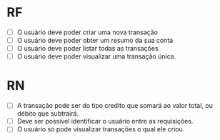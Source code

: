 # RF
- [ ] O usuário deve poder criar uma nova transação
- [ ] O usuário deve poder obter um resumo da sua conta
- [ ] O usuário deve poder listar todas as transações
- [ ] O usuário deve poder visualizar uma transação única.

# RN
- [ ] A transação pode ser do tipo credito que somará ao valor total, ou débito que subtrairá.
- [ ] Deve ser possível identificar o usuário entre as requisições.
- [ ] O usuário só pode visualizar transações o qual ele criou.
